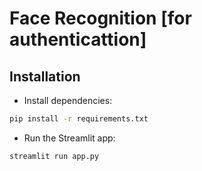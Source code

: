 # Face Recognition [for authenticattion]

## Installation
- Install dependencies:

```bash
pip install -r requirements.txt
```

- Run the Streamlit app:

```bash
streamlit run app.py
```




